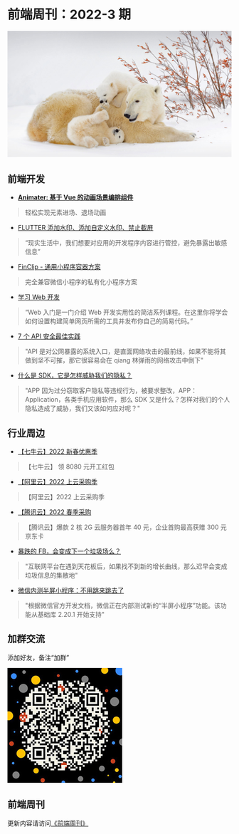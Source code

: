 # 前端周刊：2022-3 期

[![](/img/bing/20220228.jpg?imageView2/2/w/960)](https://cn.bing.com/search?q=北极熊)

## 前端开发

- [**Animater: 基于 Vue 的动画场景编排组件**](http://cutting-mat.refined-x.com/animater/)

> 轻松实现元素进场、退场动画

- [FLUTTER 添加水印、添加自定义水印、禁止截屏](https://www.freesion.com/article/3034889750/)

> “现实生活中，我们想要对应用的开发程序内容进行管控，避免暴露出敏感信息”

- [FinClip - 通用小程序容器方案](https://www.finclip.com/)

> 完全兼容微信小程序的私有化小程序方案

- [学习 Web 开发](https://developer.mozilla.org/zh-CN/docs/Learn/Getting_started_with_the_web)

> “Web 入门是一门介绍 Web 开发实用性的简洁系列课程。在这里你将学会如何设置构建简单网页所需的工具并发布你自己的简易代码。”

- [7 个 API 安全最佳实践](https://www.freebuf.com/articles/web/323554.html)

> "API 是对公网暴露的系统入口，是直面网络攻击的最前线，如果不能将其做到坚不可摧，那它很容易会在 qiang 林弹雨的网络攻击中倒下"

- [什么是 SDK，它是怎样威胁我们的隐私？](https://www.freebuf.com/articles/web/323634.html)

> "APP 因为过分窃取客户隐私等违规行为，被要求整改，APP：Application，各类手机应用软件，那么 SDK 又是什么？怎样对我们的个人隐私造成了威胁，我们又该如何应对呢？"

## 行业周边

- [【七牛云】2022 新春优惠季](https://s.qiniu.com/mIzQNn)

> 【七牛云】 领 8080 元开工红包

- [【阿里云】2022 上云采购季](https://www.aliyun.com/minisite/goods?taskPkg=2022cgj&pkgSid=290788&userCode=y31qmczl)

> 【阿里云】2022 上云采购季

- [【腾讯云】2022 春季采购](https://curl.qcloud.com/qBTP1dai)

> 【腾讯云】爆款 2 核 2G 云服务器首年 40 元，企业首购最高获赠 300 元京东卡

- [暴跌的 FB，会变成下一个垃圾场么？](https://mp.weixin.qq.com/s/dUS7JPS75go79K6GcMNY2g)

> "互联网平台在遇到天花板后，如果找不到新的增长曲线，那么迟早会变成垃圾信息的集散地"

- [微信内测半屏小程序：不用跳来跳去了](https://www.cnbeta.com/articles/tech/1244057.htm)

> "根据微信官方开发文档，微信正在内部测试新的“半屏小程序”功能。该功能从基础库 2.20.1 开始支持"

## 加群交流

添加好友，备注“加群”

![refned_x](/img/a/refined-x.jpg)

## 前端周刊

更新内容请访问[《前端周刊》](https://frontend-weekly.com/)
